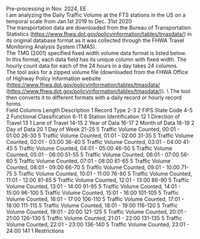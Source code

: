 Pre-processing in Nov. 2024, EE \
I am analyzing the Daily Traffic Volume at the FTS stations in the US on a temporal scale from Jan.1st 2019
 to Dec. 31st 2020 \
 The transportation data are downloaded from the Bureau of Transportation Statistics
 (https://www.fhwa.dot.gov/policyinformation/tables/tmasdata/) in its original database format as it was collected through the FHWA Travel Monitoring Analysis System (TMAS). \
 The TMG (2001) specified fixed width volume data format is listed below. \
 In this format, each data field has its unique column with fixed width. The hourly count data for each of the 24
 hours in a day takes 24 columns. \
 The tool asks for a zipped volume file (downloaded from the FHWA Office of Highway Policy Information website
 (https://www.fhwa.dot.gov/policyinformation/tables/tmasdata/
 (https://www.fhwa.dot.gov/policyinformation/tables/tmasdata/)). \ 
 The tool then converts it to different formats with a daily record or hourly record forms. \
 Field Columns Length Description
 1 Record Type
 2-3 2 FIPS State Code
 4-5 2 Functional Classification
 6-11 6 Station Identification
 12 1 Direction of Travel
 13 1 Lane of Travel
 14-15 2 Year of Data
 16-17 2 Month of Data
 18-19 2 Day of Data
 20 1 Day of Week
 21-25 5 Traffic Volume Counted, 00:01 - 01:00
 26-30 5 Traffic Volume Counted, 01:01 - 02:00
 31-35 5 Traffic Volume Counted, 02:01 - 03:00
 36-40 5 Traffic Volume Counted, 03:01 - 04:00
 41-45 5 Traffic Volume Counted, 04:01 - 05:00
 46-50 5 Traffic Volume Counted, 05:01 - 06:00
 51-55 5 Traffic Volume Counted, 06:01 - 07:00
 56-60 5 Traffic Volume Counted, 07:01 - 08:00
 61-65 5 Traffic Volume Counted, 08:01 - 09:00
 66-70 5 Traffic Volume Counted, 09:01 - 10:00
 71-75 5 Traffic Volume Counted, 10:01 - 11:00
 76-80 5 Traffic Volume Counted, 11:01 - 12:00
 81-85 5 Traffic Volume Counted, 12:01 - 13:00
 86-90 5 Traffic Volume Counted, 13:01 - 14:00
 91-95 5 Traffic Volume Counted, 14:01 - 15:00
 96-100 5 Traffic Volume Counted, 15:01 - 16:00
 101-105 5 Traffic Volume Counted, 16:01 - 17:00
 106-110 5 Traffic Volume Counted, 17:01 - 18:00
 111-115 5 Traffic Volume Counted, 18:01 - 19:00
 116-120 5 Traffic Volume Counted, 19:01 - 20:00
 121-125 5 Traffic Volume Counted, 20:01 - 21:00
 126-130 5 Traffic Volume Counted, 21:01 - 22:00
 131-135 5 Traffic Volume Counted, 22:01 - 23:00
 136-140 5 Traffic Volume Counted, 23:01 - 24:00
 141 1 Restrictions
